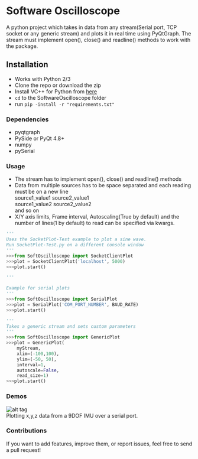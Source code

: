 # Software Oscilloscope
A python project which takes in data from any stream(Serial port, TCP socket or any generic stream) and plots it in real time using PyQtGraph. The stream must implement open(), close() and readline() methods 
to work with the package.

## Installation
* Works with Python 2/3
* Clone the repo or download the zip
* Install VC++ for Python from [here](https://www.microsoft.com/en-in/download/details.aspx?id=44266)
* `cd` to the SoftwareOscilloscope folder
* run `pip -install -r "requirements.txt"`
  
### Dependencies
* pyqtgraph
* PySide or PyQt 4.8+ 
* numpy
* pySerial

### Usage
* The stream has to implement open(), close() and readline() methods
* Data from multiple sources has to be space separated and each reading  must be on a new line</br>
  source1_value1 source2_value1</br>
  source1_value2 source2_value2</br>
  and so on
* X/Y axis limits,  Frame interval, Autoscaling(True by default) and the number of lines(1 by default) to read can be specified via     kwargs.
```python
'''
Uses the SocketPlot-Test example to plot a sine wave.
Run SocketPlot-Test.py on a different console window
'''
>>>from SoftOscilloscope import SocketClientPlot
>>>plot = SocketClientPlot('localhost', 5000)
>>>plot.start()

'''

Example for serial plots
'''
>>>from SoftOscilloscope import SerialPlot
>>>plot = SerialPlot('COM_PORT_NUMBER', BAUD_RATE)
>>>plot.start()

'''
Takes a generic stream and sets custom parameters
'''
>>>from SoftOscilloscope import GenericPlot
>>>plot = GenericPlot(
	myStream, 
	xlim=(-100,100),
	ylim=(-50, 50),
	interval=1, 
	autoscale=False,
	read_size=1)
>>>plot.start()
```

### Demos
![alt tag](http://imgur.com/zu63yun.gif)  
Plotting x,y,z data from a 9DOF IMU over a serial port.   


### Contributions
If you want to add features, improve them, or report issues, feel free to send a pull request!
